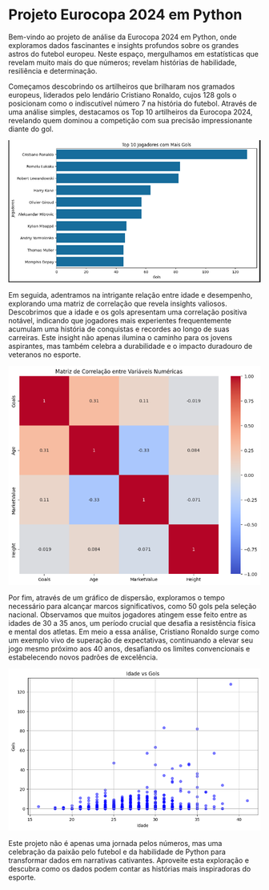 # Projeto Eurocopa 2024 em Python

Bem-vindo ao projeto de análise da Eurocopa 2024 em Python, onde exploramos dados fascinantes e insights profundos sobre os grandes astros do futebol europeu. Neste espaço, mergulhamos em estatísticas que revelam muito mais do que números; revelam histórias de habilidade, resiliência e determinação.


Começamos descobrindo os artilheiros que brilharam nos gramados europeus, liderados pelo lendário Cristiano Ronaldo, cujos 128 gols o posicionam como o indiscutível número 7 na história do futebol. Através de uma análise simples, destacamos os Top 10 artilheiros da Eurocopa 2024, revelando quem dominou a competição com sua precisão impressionante diante do gol.

![Top 10 artilheiros](img/Top%2010.png)

Em seguida, adentramos na intrigante relação entre idade e desempenho, explorando uma matriz de correlação que revela insights valiosos. Descobrimos que a idade e os gols apresentam uma correlação positiva notável, indicando que jogadores mais experientes frequentemente acumulam uma história de conquistas e recordes ao longo de suas carreiras. Este insight não apenas ilumina o caminho para os jovens aspirantes, mas também celebra a durabilidade e o impacto duradouro de veteranos no esporte.

![Top 10 artilheiros](img/correlacao.png)

Por fim, através de um gráfico de dispersão, exploramos o tempo necessário para alcançar marcos significativos, como 50 gols pela seleção nacional. Observamos que muitos jogadores atingem esse feito entre as idades de 30 a 35 anos, um período crucial que desafia a resistência física e mental dos atletas. Em meio a essa análise, Cristiano Ronaldo surge como um exemplo vivo de superação de expectativas, continuando a elevar seu jogo mesmo próximo aos 40 anos, desafiando os limites convencionais e estabelecendo novos padrões de excelência.

![Top 10 artilheiros](img/dispercao.png)

Este projeto não é apenas uma jornada pelos números, mas uma celebração da paixão pelo futebol e da habilidade de Python para transformar dados em narrativas cativantes. Aproveite esta exploração e descubra como os dados podem contar as histórias mais inspiradoras do esporte.
